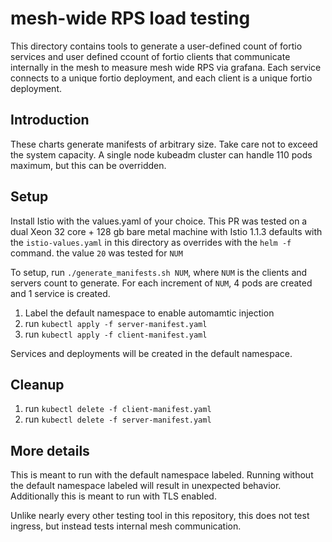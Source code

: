 # mesh-wide RPS load testing

This directory contains tools to generate a user-defined count of fortio services and
user defined ccount of fortio clients that communicate internally in the mesh to measure
mesh wide RPS via grafana.  Each service connects to a unique fortio deployment, and each
client is a unique fortio deployment.

## Introduction

These charts generate manifests of arbitrary size.  Take care not to exceed the system
capacity.  A single node kubeadm cluster can handle 110 pods maximum, but this can be
overridden.

## Setup

Install Istio with the values.yaml of your choice.  This PR was tested on a dual Xeon
32 core + 128 gb bare metal machine with Istio 1.1.3 defaults with the `istio-values.yaml`
in this directory as overrides with the `helm -f` command.  the value `20` was tested for
`NUM`

To setup, run `./generate_manifests.sh NUM`, where `NUM` is the clients and servers count
to generate.  For each increment of `NUM`, 4 pods are created and 1 service is created.

1. Label the default namespace to enable automamtic injection
1. run `kubectl apply -f server-manifest.yaml`
1. run `kubectl apply -f client-manifest.yaml`

Services and deployments will be created in the default namespace.

## Cleanup

1. run `kubectl delete -f client-manifest.yaml`
1. run `kubectl delete -f server-manifest.yaml`

## More details

This is meant to run with the default namespace labeled.  Running without the default
namespace labeled will result in unexpected behavior.  Additionally this is meant to run
with TLS enabled.

Unlike nearly every other testing tool in this repository, this does not test ingress,
but instead tests internal mesh communication.

